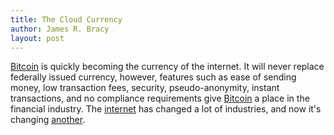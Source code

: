 ```yaml
---
title: The Cloud Currency
author: James R. Bracy
layout: post
---
```


[Bitcoin](http://bitcoin.org/en/) is quickly becoming the currency of the internet. It will never replace federally issued
currency, however, features such as ease of sending money, low transaction fees,
security, pseudo-anonymity, instant transactions, and no compliance requirements
give [Bitcoin](http://bitcoin.org/en/) a place in the financial industry. The [internet](http://en.wikipedia.org/wiki/Internet) has changed a lot of
industries, and now it's changing [another](http://en.wikipedia.org/wiki/Financial_services).